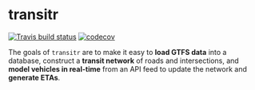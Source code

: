 # transitr

[![Travis build status](https://travis-ci.org/tmelliott/transitr.svg?branch=develop)](https://travis-ci.org/tmelliott/transitr)
[![codecov](https://codecov.io/gh/tmelliott/transitr/branch/develop/graph/badge.svg)](https://codecov.io/gh/tmelliott/transitr)

The goals of `transitr` are to make it easy to __load GTFS data__ into a database,
construct a __transit network__ of roads and intersections,
and __model vehicles in real-time__ from an API feed to update the network
and __generate ETAs__.